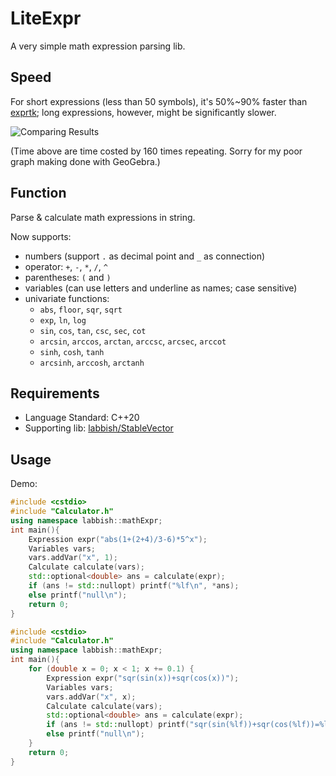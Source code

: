 # LiteExpr
A very simple math expression parsing lib.

## Speed
For short expressions (less than 50 symbols), it's 50%~90% faster than [exprtk](https://github.com/ArashPartow/exprtk); long expressions, however, might be significantly slower.

![Comparing Results](https://github.com/user-attachments/assets/12ec230b-c64f-4d03-bee0-94da89c3e7fd)

(Time above are time costed by 160 times repeating. Sorry for my poor graph making done with GeoGebra.)

## Function
Parse & calculate math expressions in string.

Now supports:
* numbers (support `.` as decimal point and `_` as connection)
* operator: `+`, `-`, `*`, `/`, `^`
* parentheses: `(` and `)`
* variables (can use letters and underline as names; case sensitive)
* univariate functions:
  * `abs`, `floor`, `sqr`, `sqrt`
  * `exp`, `ln`, `log`
  * `sin`, `cos`, `tan`, `csc`, `sec`, `cot`
  * `arcsin`, `arccos`, `arctan`, `arccsc`, `arcsec`, `arccot`
  * `sinh`, `cosh`, `tanh`
  * `arcsinh`, `arccosh`, `arctanh`

## Requirements
* Language Standard: C++20
* Supporting lib: [labbish/StableVector](https://github.com/labbish/StableVector)

## Usage
Demo:

```cpp
#include <cstdio>
#include "Calculator.h"
using namespace labbish::mathExpr;
int main(){
	Expression expr("abs(1+(2+4)/3-6)*5^x");
	Variables vars;
	vars.addVar("x", 1);
	Calculate calculate(vars);
	std::optional<double> ans = calculate(expr);
	if (ans != std::nullopt) printf("%lf\n", *ans);
	else printf("null\n");
	return 0;
}
```

```cpp
#include <cstdio>
#include "Calculator.h"
using namespace labbish::mathExpr;
int main(){
	for (double x = 0; x < 1; x += 0.1) {
		Expression expr("sqr(sin(x))+sqr(cos(x))");
		Variables vars;
		vars.addVar("x", x);
		Calculate calculate(vars);
		std::optional<double> ans = calculate(expr);
		if (ans != std::nullopt) printf("sqr(sin(%lf))+sqr(cos(%lf))=%lf\n", x, x, *ans);
		else printf("null\n");
	}
	return 0;
}
```
